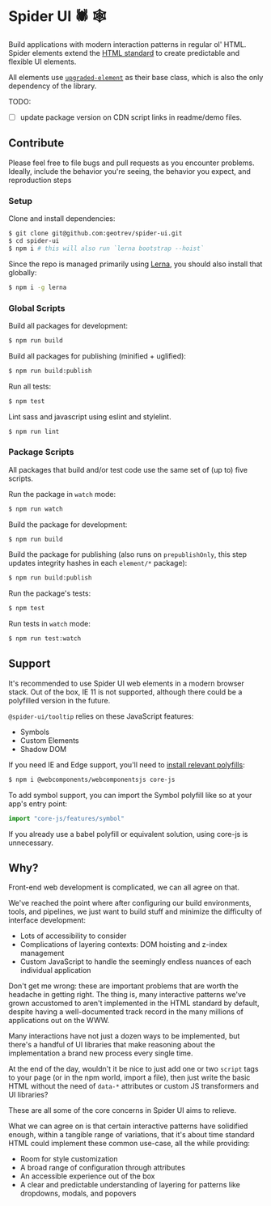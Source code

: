 # Spider UI 🕷 🕸

Build applications with modern interaction patterns in regular ol' HTML. Spider elements extend the [HTML standard](https://html.spec.whatwg.org/multipage/) to create predictable and flexible UI elements.

All elements use [`upgraded-element`](https://github.com/geotrev/upgraded-element) as their base class, which is also the only dependency of the library.

TODO:

- [ ] update package version on CDN script links in readme/demo files.

## Contribute

Please feel free to file bugs and pull requests as you encounter problems. Ideally, include the behavior you're seeing, the behavior you expect, and reproduction steps

### Setup

Clone and install dependencies:

```sh
$ git clone git@github.com:geotrev/spider-ui.git
$ cd spider-ui
$ npm i # this will also run `lerna bootstrap --hoist`
```

Since the repo is managed primarily using [Lerna](https://github.com/lerna/lerna), you should also install that globally:

```sh
$ npm i -g lerna
```

### Global Scripts

Build all packages for development:

```sh
$ npm run build
```

Build all packages for publishing (minified + uglified):

```sh
$ npm run build:publish
```

Run all tests:

```sh
$ npm test
```

Lint sass and javascript using eslint and stylelint.

```sh
$ npm run lint
```

### Package Scripts

All packages that build and/or test code use the same set of (up to) five scripts.

Run the package in `watch` mode:

```sh
$ npm run watch
```

Build the package for development:

```sh
$ npm run build
```

Build the package for publishing (also runs on `prepublishOnly`, this step updates integrity hashes in each `element/*` package):

```sh
$ npm run build:publish
```

Run the package's tests:

```sh
$ npm test
```

Run tests in `watch` mode:

```sh
$ npm run test:watch
```

## Support

It's recommended to use Spider UI web elements in a modern browser stack. Out of the box, IE 11 is not supported, although there could be a polyfilled version in the future.

`@spider-ui/tooltip` relies on these JavaScript features:

- Symbols
- Custom Elements
- Shadow DOM

If you need IE and Edge support, you'll need to [install relevant polyfills](https://github.com/webcomponents/polyfills/tree/master/packages/webcomponentsjs#how-to-use):

```sh
$ npm i @webcomponents/webcomponentsjs core-js
```

To add symbol support, you can import the Symbol polyfill like so at your app's entry point:

```js
import "core-js/features/symbol"
```

If you already use a babel polyfill or equivalent solution, using core-js is unnecessary.

## Why?

Front-end web development is complicated, we can all agree on that.

We've reached the point where after configuring our build environments, tools, and pipelines, we just want to build stuff and minimize the difficulty of interface development:

- Lots of accessibility to consider
- Complications of layering contexts: DOM hoisting and z-index management
- Custom JavaScript to handle the seemingly endless nuances of each individual application

Don't get me wrong: these are important problems that are worth the headache in getting right. The thing is, many interactive patterns we've grown accustomed to aren't implemented in the HTML standard by default, despite having a well-documented track record in the many millions of applications out on the WWW.

Many interactions have not just a dozen ways to be implemented, but there's a handful of UI libraries that make reasoning about the implementation a brand new process every single time.

At the end of the day, wouldn't it be nice to just add one or two `script` tags to your page (or in the npm world, import a file), then just write the basic HTML without the need of `data-*` attributes or custom JS transformers and UI libraries?

These are all some of the core concerns in Spider UI aims to relieve.

What we can agree on is that certain interactive patterns have solidified enough, within a tangible range of variations, that it's about time standard HTML could implement these common use-case, all the while providing:

- Room for style customization
- A broad range of configuration through attributes
- An accessible experience out of the box
- A clear and predictable understanding of layering for patterns like dropdowns, modals, and popovers
